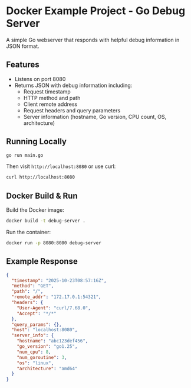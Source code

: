 # Docker Example Project - Go Debug Server

A simple Go webserver that responds with helpful debug information in JSON format.

## Features

- Listens on port 8080
- Returns JSON with debug information including:
  - Request timestamp
  - HTTP method and path
  - Client remote address
  - Request headers and query parameters
  - Server information (hostname, Go version, CPU count, OS, architecture)

## Running Locally

```bash
go run main.go
```

Then visit `http://localhost:8080` or use curl:

```bash
curl http://localhost:8080
```

## Docker Build & Run

Build the Docker image:

```bash
docker build -t debug-server .
```

Run the container:

```bash
docker run -p 8080:8080 debug-server
```

## Example Response

```json
{
  "timestamp": "2025-10-23T08:57:16Z",
  "method": "GET",
  "path": "/",
  "remote_addr": "172.17.0.1:54321",
  "headers": {
    "User-Agent": "curl/7.68.0",
    "Accept": "*/*"
  },
  "query_params": {},
  "host": "localhost:8080",
  "server_info": {
    "hostname": "abc123def456",
    "go_version": "go1.25",
    "num_cpu": 8,
    "num_goroutine": 3,
    "os": "linux",
    "architecture": "amd64"
  }
}
```
